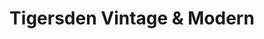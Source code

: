 ---
title: "Tigersden Vintage & Modern"
url: /portland/tigersden-vintage-und-modern/
shop: Kleidung
---
